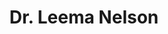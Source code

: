 ---
title: Dr. Leema Nelson
description:  Assistant Professor-Research, Chitkara University Research and Innovation Network (CURIN) Chitkara University Punjab,India.
important: false
pic: /keynote/p2.jpg
---
